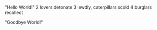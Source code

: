 "Hello World!"
2 lovers detonate
3 lewdly, caterpillars scold
4 burglars recollect





"Goodbye World!"